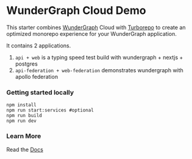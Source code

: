 # WunderGraph Cloud Demo

This starter combines [WunderGraph](https://wundergraph.com/) Cloud with [Turborepo](https://github.com/vercel/turbo) to create an optimized monorepo experience for your WunderGraph application.

It contains 2 applications.

1. `api + web` is a typing speed test build with wundergraph + nextjs + postgres
2. `api-federation + web-federation` demonstrates wundergraph with apollo federation

### Getting started locally

```shell
npm install
npm run start:services #optional
npm run build
npm run dev
```

### Learn More

Read the [Docs](https://wundergraph.com/docs)
